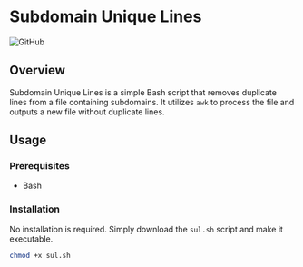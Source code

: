 # Subdomain Unique Lines

![GitHub](https://img.shields.io/github/license/qk21/subdomain-unique-lines)

## Overview

Subdomain Unique Lines is a simple Bash script that removes duplicate lines from a file containing subdomains. It utilizes `awk` to process the file and outputs a new file without duplicate lines.

## Usage

### Prerequisites

- Bash

### Installation

No installation is required. Simply download the `sul.sh` script and make it executable.

```bash
chmod +x sul.sh
